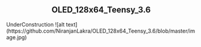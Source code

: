 <h2><center>OLED_128x64_Teensy_3.6</center></h2>
UnderConstruction
![alt text](https://github.com/NiranjanLakra/OLED_128x64_Teensy_3.6/blob/master/image.jpg)
